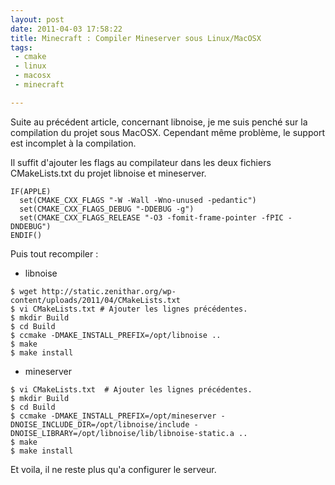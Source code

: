```yaml
---
layout: post
date: 2011-04-03 17:58:22
title: Minecraft : Compiler Mineserver sous Linux/MacOSX
tags:
 - cmake
 - linux
 - macosx
 - minecraft

---
```


Suite au précédent article, concernant libnoise, je me suis penché sur la compilation du projet sous MacOSX. Cependant même problème, le support est incomplet à la compilation.

Il suffit d'ajouter les flags au compilateur dans les deux fichiers CMakeLists.txt du projet libnoise et mineserver. 

```
IF(APPLE)
  set(CMAKE_CXX_FLAGS "-W -Wall -Wno-unused -pedantic")
  set(CMAKE_CXX_FLAGS_DEBUG "-DDEBUG -g")
  set(CMAKE_CXX_FLAGS_RELEASE "-O3 -fomit-frame-pointer -fPIC -DNDEBUG")
ENDIF()
```

Puis tout recompiler :

- libnoise
```
$ wget http://static.zenithar.org/wp-content/uploads/2011/04/CMakeLists.txt
$ vi CMakeLists.txt # Ajouter les lignes précédentes.
$ mkdir Build 
$ cd Build
$ ccmake -DMAKE_INSTALL_PREFIX=/opt/libnoise ..
$ make
$ make install
```
- mineserver
```
$ vi CMakeLists.txt  # Ajouter les lignes précédentes.
$ mkdir Build
$ cd Build
$ ccmake -DMAKE_INSTALL_PREFIX=/opt/mineserver -DNOISE_INCLUDE_DIR=/opt/libnoise/include -DNOISE_LIBRARY=/opt/libnoise/lib/libnoise-static.a ..
$ make
$ make install
```

Et voila, il ne reste plus qu'a configurer le serveur.
